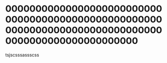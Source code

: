 # 0000000000000000000000000000000000000000000000000000000000000000000000000000000000000000000000000000
tsjscsssassscss
